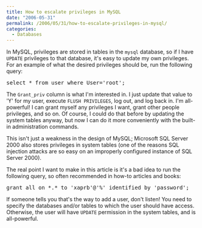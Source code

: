 ```yaml
---
title: How to escalate privileges in MySQL
date: "2006-05-31"
permalink: /2006/05/31/how-to-escalate-privileges-in-mysql/
categories:
  - Databases
---
```

In MySQL, privileges are stored in tables in the `mysql` database, so if I have `UPDATE` privileges to that database, it's easy to update my own privileges. For an example of what the desired privileges should be, run the following query:

<pre>select * from user where User='root';</pre>

The `Grant_priv` column is what I'm interested in. I just update that value to 'Y' for my user, execute `FLUSH PRIVILEGES`, log out, and log back in. I'm all-powerful! I can grant myself any privileges I want, grant other people privileges, and so on. Of course, I could do that before by updating the system tables anyway, but now I can do it more conveniently with the built-in administration commands.

This isn't just a weakness in the design of MySQL; Microsoft SQL Server 2000 also stores privileges in system tables (one of the reasons SQL injection attacks are so easy on an improperly configured instance of SQL Server 2000). 

The real point I want to make in this article is it's a bad idea to run the following query, so often recommended in how-to articles and books:

<pre>grant all on *.* to 'xaprb'@'%' identified by 'password';</pre>

If someone tells you that's the way to add a user, don't listen! You need to specify the databases and/or tables to which the user should have access. Otherwise, the user will have `UPDATE` permission in the system tables, and is all-powerful.
